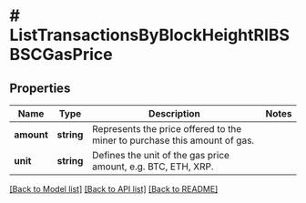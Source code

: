 # # ListTransactionsByBlockHeightRIBSBSCGasPrice

## Properties

Name | Type | Description | Notes
------------ | ------------- | ------------- | -------------
**amount** | **string** | Represents the price offered to the miner to purchase this amount of gas. |
**unit** | **string** | Defines the unit of the gas price amount, e.g. BTC, ETH, XRP. |

[[Back to Model list]](../../README.md#models) [[Back to API list]](../../README.md#endpoints) [[Back to README]](../../README.md)
